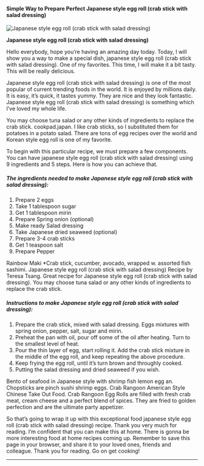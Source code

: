             

#### Simple Way to Prepare Perfect Japanese style egg roll (crab stick with salad dressing)

![Japanese style egg roll (crab stick with salad dressing)](https://img-global.cpcdn.com/recipes/2c62571e553ebd2f/751x532cq70/japanese-style-egg-roll-crab-stick-with-salad-dressing-recipe-main-photo.jpg)

**Japanese style egg roll (crab stick with salad dressing)**

Hello everybody, hope you’re having an amazing day today. Today, I will show you a way to make a special dish, japanese style egg roll (crab stick with salad dressing). One of my favorites. This time, I will make it a bit tasty. This will be really delicious.

Japanese style egg roll (crab stick with salad dressing) is one of the most popular of current trending foods in the world. It is enjoyed by millions daily. It is easy, it’s quick, it tastes yummy. They are nice and they look fantastic. Japanese style egg roll (crab stick with salad dressing) is something which I’ve loved my whole life.

You may choose tuna salad or any other kinds of ingredients to replace the crab stick. cookpad.japan. I like crab sticks, so I substituted them for potatoes in a potato salad. There are tons of egg recipes over the world and Korean style egg roll is one of my favorite.

To begin with this particular recipe, we must prepare a few components. You can have japanese style egg roll (crab stick with salad dressing) using 9 ingredients and 5 steps. Here is how you can achieve that.

##### The ingredients needed to make Japanese style egg roll (crab stick with salad dressing):

1.  Prepare 2 eggs
2.  Take 1 tablespoon sugar
3.  Get 1 tablespoon mirin
4.  Prepare Spring onion (optional)
5.  Make ready Salad dressing
6.  Take Japanese dried seaweed (optional)
7.  Prepare 3-4 crab sticks
8.  Get 1 teaspoon salt
9.  Prepare Pepper

Rainbow Maki \*Crab stick, cucumber, avocado, wrapped w. assorted fish sashimi. Japanese style egg roll (crab stick with salad dressing) Recipe by Teresa Tsang. Great recipe for Japanese style egg roll (crab stick with salad dressing). You may choose tuna salad or any other kinds of ingredients to replace the crab stick.

##### Instructions to make Japanese style egg roll (crab stick with salad dressing):

1.  Prepare the crab stick, mixed with salad dressing. Eggs mixtures with spring onion, pepper, salt, sugar and mirin.
2.  Preheat the pan with oil, pour off some of the oil after heating. Turn to the smallest level of heat.
3.  Pour the thin layer of egg, start rolling it. Add the crab stick mixture in the middle of the egg roll, and keep repeating the above procedure.
4.  Keep frying the egg roll, until it’s turn brown and throughly cooked.
5.  Putting the salad dressing and dried seaweed if you wish.

Bento of seafood in Japanese style with shrimp fish lemon egg an. Chopsticks are pinch sushi shrimp eggs. Crab Rangoon American Style Chinese Take Out Food. Crab Rangoon Egg Rolls are filled with fresh crab meat, cream cheese and a perfect blend of spices. They are fried to golden perfection and are the ultimate party appetizer.

So that’s going to wrap it up with this exceptional food japanese style egg roll (crab stick with salad dressing) recipe. Thank you very much for reading. I’m confident that you can make this at home. There is gonna be more interesting food at home recipes coming up. Remember to save this page in your browser, and share it to your loved ones, friends and colleague. Thank you for reading. Go on get cooking!

* * *